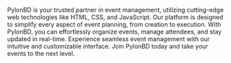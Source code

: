 PylonBD is your trusted partner in event management, utilizing cutting-edge web technologies like HTML, CSS, and JavaScript. Our platform is designed to simplify every aspect of event planning, from creation to execution. With PylonBD, you can effortlessly organize events, manage attendees, and stay updated in real-time. Experience seamless event management with our intuitive and customizable interface. Join PylonBD today and take your events to the next level.
